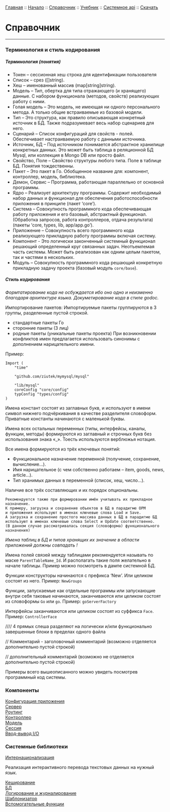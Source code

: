 [Главная](/) ::
[Начало](/docs/start.html) ::
[Справочник](/docs/reference.html) ::
[Учебник](/docs/tutorial.html) ::
[Системное api](/docs/api.html) ::
[Скачать](https://github.com/kshamiev/sungora)

# Справочник
***

### Терминология и стиль кодирования

##### Терминология (понятия)
- Токен – сессионная хеш строка для идентификации пользователя
- Список – срез ([]string).
- Хеш – именованный массив (map[string]string).
- Модель – Тип, обертка для типа отражающего (и хранящего) данные. С набором функционала (методов, свойств) реализующих работу с ними.
- Голая модель – Это модель, не имеющая ни одного персонального метода. А только общие встраиваемые из базовой модели.
- Тип – Это структура, как правило описывающая конкретный источник в БД. Также подразумевает весь набор сценариев для него.
- Сценарий – Список конфигураций для свойств - полей. Обеспечивает настраиваемую работу с данными источника.
- Источник, БД – Под источником понимается абстрактное хранилище конкретных данных. Это может быть таблица в реляционной БД Mysql, или коллекция в Mongo DB или просто файл.
- Свойство, Поле – Свойство структуры любого типа. Поле в таблице БД. Понятия тождественны.
- Пакет – Это пакет в Го. Обобщенное название для: компонент, контроллер, модель, библиотека.
- Демон, Сервис – Программа, работающая параллельно от основной программы.
- Ядро – Реализует архитектуру программы. Содержит необходимый набор данных и функционал для обеспечения работоспособности приложения в принципе (пакет ‘core’).
- Система – Совокупность программного кода обеспечивающая работу приложения и его базовый, абстрактный функционал. (Обработка запросов, работа контроллеров, отдача результата) (пакеты ‘core, types, lib, app/app.go’).
- Приложение – Совокупность всего программного кода реализующего прикладную работу программы включая систему.
- Компонент - Это логически законченный системный функционал решающий определенный круг связанных задач. Неотъемлемая часть системы. Может быть реализован как одним целым пакетом, так и частями в нескольких.
- Модуль – Совокупность программного кода решающий конкретную прикладную задачу проекта (базовый модуль `core/base`).

##### Стиль кодирования

*Формтатирование кода не осбуждается ибо оно одно и неизменно благодаря архитектуре языка.*
*Докуметирование кода в стиле godoc.*

Импортирование пакетов:
Импортируемые пакеты группируются в 3 группы, разделенные пустой строкой.
- стандартные пакеты Го
- сторонние пакеты (3 лиц)
- родные пакеты (уникальные пакеты проекта)
При возникновении конфликтов имен предлагается использовать синонимы с дополнением нарицательного имени.

Пример:

	Import (
		"time"

		"github.com/ziutek/mymysql/mysql"

		"lib/mysql"
		coreConfig "core/config"
		typConfig "types/config"
	)

Имена констант состоят из заглавных букв, и используют в имени символ нижнего подчёркивания в качестве разделителя словоформ. Приватные константы начинаются с маленькой буквы.

Имена всех остальных переменных (типы, интерфейсы, каналы, функции, методы) формируются из заглавный и строчных букв без использования знака «_». Тоесть используются верблюжья нотация.

Все имена формируются из трёх ключевых понятий:
- Функциональное назначение переменной (получение, сохранение, вычисление…).
- Имя нарицательное (с чем собственно работаем – item, goods, news, article…).
- Тип хранимых данных в переменной (список, хеш, число...).

Наличие все трёх составляющих и их порядок опциональны.

	Рекомендуется также при формировании имён учитывать их прикладное назначение.
	К примеру, загрузка и сохранение объектов в БД в парадигме ОРМ
	и приложения используют в именах ключевые слова Load и Save.
	А загрузка и сохранение простого массива данных в БД в парадигме БД
	используют в именах ключевые слова Select и Update соответственно.
	(В данном случае рассматривалась секция (словоформа) функционального назначения)

*Имена таблиц в БД и типов хранящих их значение в области приложений должны совпадать !*

Имена полей связей между таблицами рекомендуется называть по маске `ParentTableName_Id`.
И располагать такие поля желательно в начале таблицы.
Пример можно посмотреть в дампе системной БД.

Функции конструкторы начинаются с префикса ‘New’. Или целиком состоят из него.
Пример: `NewGroups`

Функции, запускаемые как отдельные программы или запускающие внутри себя таковые начинаются, заканчиваются или целиком состоят из словоформы `Go` или `go`.
Пример: `goServerFactory`

Интерфейсы заканчиваются или целиком состоят из суффикса `Face`.
Пример: `ControllerFace`

//// 4 прямых слеша разделяют на логически и/или функционально завершенные блоки в пределах одного файла

// Комментарий	- заголовочный комментарий (возможно отделяется дополнительно пустой строкой)

// дополнительный комментарий (возможно не отделяется дополнительно пустой строкой)

Примеры всего вышеописанного можно увидеть посмотрев программный код системы.

### Компоненты

[Конфигурация приложения](/docs/reference/config.html)</br>
[Сервер](/docs/reference/server.html)</br>
[Роутинг](/docs/reference/route.html)</br>
[Контроллер](/docs/reference/controller.html)</br>
[Модель](/docs/reference/model.html)</br>
[Сессия](/docs/reference/session.html)</br>
[Ввод-вывод I/O](/docs/reference/rw.html)</br>

### Системные библиотеки

[Интернационализация](/docs/reference/i18n.html)</br>

Реализация интерактивного перевода текстовых данных на нужный язык.

[Кеширование](/docs/reference/cache.html)</br>
[БД](/docs/reference/db.html)</br>
[Логирование и журналирование](/docs/reference/logs.html)</br>
[Шаблонизатор](/docs/reference/view.html)</br>
[Вспомогательные функции](/docs/reference/function.html)</br>

